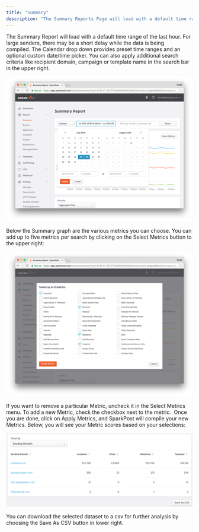 ```yaml
---
title: "Summary"
description: "The Summary Reports Page will load with a default time range of the last hour. For large senders there may be a short delay while the data is being compiled. The Calendar drop down provides preset time ranges and an optional custom date time picker You..."
---
```


The Summary Report will load with a default time range of the last hour. For large senders, there may be a short delay while the data is being compiled. The Calendar drop down provides preset time ranges and an optional custom date/time picker. You can also apply additional search criteria like recipient domain, campaign or template name in the search bar in the upper right.

![](media/summary/calendar.png)

Below the Summary graph are the various metrics you can choose. You can add up to five metrics per search by clicking on the Select Metrics button to the upper right:

![](media/summary/metrics.png)

If you want to remove a particular Metric, uncheck it in the Select Metrics menu. To add a new Metric, check the checkbox next to the metric.  Once you are done, click on Apply Metrics, and SparkPost will compile your new Metrics. Below, you will see your Metric scores based on your selections:

![](media/summary/metrics2_original.png)

You can download the selected dataset to a csv for further analysis by choosing the Save As CSV button in lower right.
